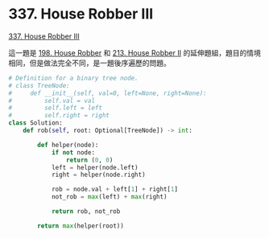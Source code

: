 # 337. House Robber III

[337. House Robber III](https://leetcode.com/problems/house-robber-iii/)

這一題是 [198. House Robber](../../dynamic-programming/house-robber/) 和 [213. House Robber II](../../dynamic-programming/house-robber/house-robber-ii.md) 的延伸題組，題目的情境相同，但是做法完全不同，是一題後序遍歷的問題。

```python
# Definition for a binary tree node.
# class TreeNode:
#     def __init__(self, val=0, left=None, right=None):
#         self.val = val
#         self.left = left
#         self.right = right
class Solution:
    def rob(self, root: Optional[TreeNode]) -> int:

        def helper(node):
            if not node:
                return (0, 0)
            left = helper(node.left)
            right = helper(node.right)

            rob = node.val + left[1] + right[1]
            not_rob = max(left) + max(right)

            return rob, not_rob

        return max(helper(root))
```

